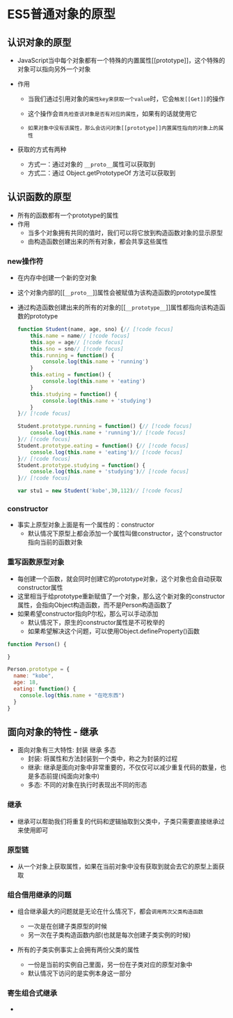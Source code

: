 # ES5普通对象的原型

## 认识对象的原型

- JavaScript当中每个对象都有一个特殊的内置属性[[prototype]]，这个特殊的对象可以指向另外一个对象

- 作用

  - 当我们通过引用对象的`属性key来获取一个value`时，它会`触发[[Get]]`的操作

  - 这个操作会`首先检查该对象是否有对应的属性`，如果有的话就使用它

  - `如果对象中没有该属性，那么会访问对象[[prototype]]内置属性指向的对象上的属性`

- 获取的方式有两种

  - 方式一：通过对象的 `__proto__`属性可以获取到
  - 方式二：通过 Object.getPrototypeOf 方法可以获取到

## 认识函数的原型

- 所有的函数都有一个prototype的属性
- 作用
  - 当多个对象拥有共同的值时，我们可以将它放到构造函数对象的显示原型
  - 由构造函数创建出来的所有对象，都会共享这些属性

### new操作符

- 在内存中创建一个新的空对象

- 这个对象内部的[[`__proto__`]]属性会被赋值为该构造函数的prototype属性

- 通过构造函数创建出来的所有的对象的[[`__prototype__`]]属性都指向该构造函数的prototype

  ```js
  function Student(name, age, sno) {// [!code focus]
      this.name = name// [!code focus]
      this.age = age// [!code focus]
      this.sno = sno// [!code focus]
      this.running = function() {
          console.log(this.name + 'running')
      }
      this.eating = function() {
          console.log(this.name + 'eating')
      }
      this.studying = function() {
          console.log(this.name + 'studying')
      }
  }// [!code focus]
  
  Student.prototype.running = function() {// [!code focus]
      console.log(this.name + 'running')// [!code focus]
  }// [!code focus]
  Student.prototype.eating = function() {// [!code focus]
      console.log(this.name + 'eating')// [!code focus]
  }// [!code focus]
  Student.prototype.studying = function() {
      console.log(this.name + 'studying')// [!code focus]
  }// [!code focus]
  
  var stu1 = new Student('kobe',30,112)// [!code focus]
  ```

  

### constructor

- 事实上原型对象上面是有一个属性的：constructor
  - 默认情况下原型上都会添加一个属性叫做constructor，这个constructor指向当前的函数对象

### 重写函数原型对象
- 每创建一个函数，就会同时创建它的prototype对象，这个对象也会自动获取constructor属性
- 这里相当于给prototype重新赋值了一个对象，那么这个新对象的constructor属性，会指向Object构造函数，而不是Person构造函数了
- 如果希望constructor指向P尔松，那么可以手动添加
  - 默认情况下，原生的constructor属性是不可枚举的
  - 如果希望解决这个问题，可以使用Object.defineProperty()函数

```js
function Person() {

}

Person.prototype = {
  name: "kobe",
  age: 18,
  eating: function() {
    console.log(this.name + "在吃东西")
  }
}
```

## 面向对象的特性 - 继承
- 面向对象有三大特性: 封装 继承 多态
  - 封装: 将属性和方法封装到一个类中，称之为封装的过程
  - 继承: 继承是面向对象中非常重要的，不仅仅可以减少重复代码的数量，也是多态前提(纯面向对象中)
  - 多态: 不同的对象在执行时表现出不同的形态

### 继承
- 继承可以帮助我们将重复的代码和逻辑抽取到父类中，子类只需要直接继承过来使用即可

### 原型链
- 从一个对象上获取属性，如果在当前对象中没有获取到就会去它的原型上面获取

### 组合借用继承的问题

- 组合继承最大的问题就是无论在什么情况下，都会`调用两次父类构造函数`
  - 一次是在创建子类原型的时候
  - 另一次在子类构造函数内部(也就是每次创建子类实例的时候)

- 所有的子类实例事实上会拥有两份父类的属性
  - 一份是当前的实例自己里面，另一份在子类对应的原型对象中
  - 默认情况下访问的是实例本身这一部分

### 寄生组合式继承

- 